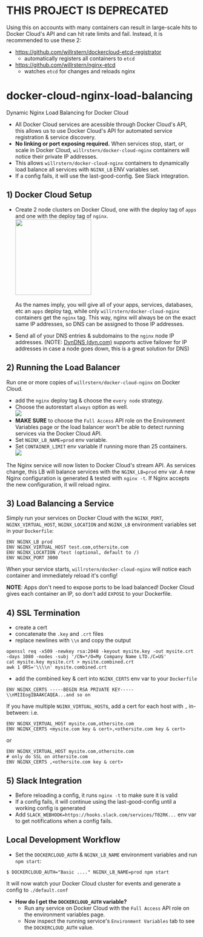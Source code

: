 # THIS PROJECT IS DEPRECATED
Using this on accounts with many containers can result in large-scale hits to Docker Cloud's API and can hit rate limits and fail.
Instead, it is recommended to use these 2:
- https://github.com/willrstern/dockercloud-etcd-registrator
  - automatically registers all containers to `etcd`
- https://github.com/willrstern/nginx-etcd
  - watches `etcd` for changes and reloads nginx
  
  
# docker-cloud-nginx-load-balancing
Dynamic Nginx Load Balancing for Docker Cloud

- All Docker Cloud services are acessible through Docker Cloud's API, this allows us to use Docker Cloud's API for automated service registration & service discovery.
- __No linking or port exposing required.__  When services stop, start, or scale in Docker Cloud, `willrstern/docker-cloud-nginx` containers will notice their private IP addresses.
- This allows `willrstern/docker-cloud-nginx` containers to dynamically load balance all services with `NGINX_LB` ENV variables set.
- If a config fails, it will use the last-good-config.  See Slack integration.

## 1) Docker Cloud Setup
- Create 2 node clusters on Docker Cloud, one with the deploy tag of `apps` and one with the deploy tag of `nginx`.
<br/><img src="https://farm1.staticflickr.com/628/23806789896_555c9f486b.jpg" style="width: 200px;" />
<br/><br/>As the names imply, you will give all of your apps, services, databases, etc an `apps` deploy tag, while only `willrstern/docker-cloud-nginx` containers get the `nginx` tag.  This way, nginx will always be on the exact same IP addresses, so DNS can be assigned to those IP addresses.

- Send all of your DNS entries & subdomains to the `nginx` node IP addresses.
(NOTE: [DynDNS (dyn.com)](http://dyn.com) supports active failover for IP addresses in case a node goes down, this is a great solution for DNS)

## 2) Running the Load Balancer
Run one or more copies of `willrstern/docker-cloud-nginx` on Docker Cloud.
- add the `nginx` deploy tag & choose the `every node` strategy.<br/>
- Choose the autorestart `always` option as well.<br/>![](https://farm2.staticflickr.com/1532/25069136655_10f9bc9719_z.jpg)
- __MAKE SURE__ to choose the `Full Access` API role on the Environment Variables page or the load balancer won't be able to detect running services via the Docker Cloud API.
- Set `NGINX_LB_NAME=prod` env variable.
- Set `CONTAINER_LIMIT` env variable if running more than 25 containers.
<br/>![](https://farm2.staticflickr.com/1716/25042790246_3c514d97d4_z.jpg)


The Nginx service will now listen to Docker Cloud's stream API.  As services change, this LB will balance services with the `NGINX_LB=prod` env var. A new Nginx configuration is generated & tested with `nginx -t`.  If Nginx accepts the new configuration, it will reload nginx.


## 3) Load Balancing a Service
Simply run your services on Docker Cloud with the `NGINX_PORT`, `NGINX_VIRTUAL_HOST`, `NGINX_LOCATION` and `NGINX_LB` environment variables set in your `Dockerfile`:
```
ENV NGINX_LB prod
ENV NGINX_VIRTUAL_HOST test.com,othersite.com
ENV NGINX_LOCATION /test (optional, default to /)
ENV NGINX_PORT 3000
```

When your service starts, `willrstern/docker-cloud-nginx` will notice each container and immediately reload it's config!

__NOTE__: Apps don't need to expose ports to be load balanced!  Docker Cloud gives each container an IP, so don't add `EXPOSE` to your Dockerfile.

## 4) SSL Termination
- create a cert
- concatenate the `.key` and `.crt` files
- replace newlines with `\\n` and copy the output
```
openssl req -x509 -newkey rsa:2048 -keyout mysite.key -out mysite.crt -days 1080 -nodes -subj '/CN=*/O=My Company Name LTD./C=US'
cat mysite.key mysite.crt > mysite.combined.crt
awk 1 ORS='\\\\n' mysite.combined.crt
```
- add the combined key & cert into `NGINX_CERTS` env var to your `Dockerfile`
```
ENV NGINX_CERTS -----BEGIN RSA PRIVATE KEY-----\\nMIIEogIBAAKCAQEA...and so on
```

If you have multiple `NGINX_VIRTUAL_HOST`s, add a cert for each host with `,` in-between: i.e.
```
ENV NGINX_VIRTUAL_HOST mysite.com,othersite.com
ENV NGINX_CERTS <mysite.com key & cert>,<othersite.com key & cert>
```
or
```
ENV NGINX_VIRTUAL_HOST mysite.com,othersite.com
# only do SSL on othersite.com
ENV NGINX_CERTS ,<othersite.com key & cert>
```

## 5) Slack Integration
- Before reloading a config, it runs `nginx -t` to make sure it is valid
- If a config fails, it will continue using the last-good-config until a working config is generated
- Add `SLACK_WEBHOOK=https://hooks.slack.com/services/T02RK...` env var to get notifications when a config fails.

## Local Development Workflow
- Set the `DOCKERCLOUD_AUTH` & `NGINX_LB_NAME` environment variables and run `npm start`:
```
$ DOCKERCLOUD_AUTH="Basic ...." NGINX_LB_NAME=prod npm start
```
It will now watch your Docker Cloud cluster for events and generate a config to `./default.conf`
  - __How do I get the `DOCKERCLOUD_AUTH` variable?__
    - Run any service on Docker Cloud with the `Full Access` API role on the environment variables page.
    - Now inspect the running service's `Environment Variables` tab to see the `DOCKERCLOUD_AUTH` value.
